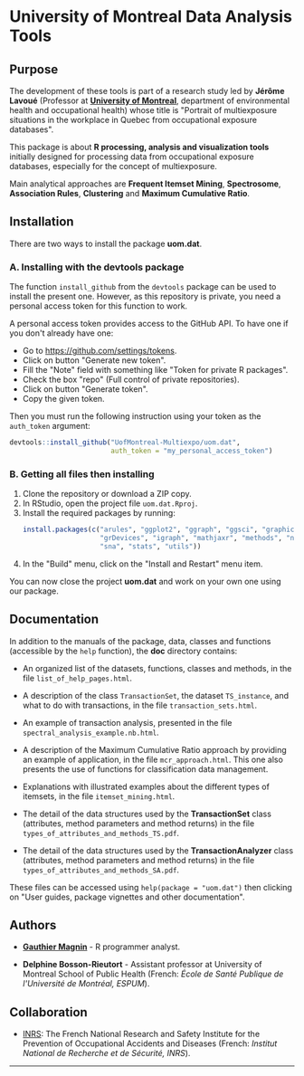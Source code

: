 # University of Montreal Data Analysis Tools


## Purpose

The development of these tools is part of a research study led by **Jérôme Lavoué** (Professor at [**University of Montreal**](https://recherche.umontreal.ca/english/home/), department of environmental health and occupational health) whose title is "Portrait of multiexposure situations in the workplace in Quebec from occupational exposure databases".

This package is about **R processing, analysis and visualization tools** initially designed for processing data from occupational exposure databases, especially for the concept of multiexposure.

Main analytical approaches are **Frequent Itemset Mining**, **Spectrosome**, **Association Rules**, **Clustering** and **Maximum Cumulative Ratio**.


## Installation

There are two ways to install the package **uom.dat**.

### A. Installing with the devtools package

The function `install_github` from the `devtools` package can be used to install the present one. However, as this repository is private, you need a personal access token for this function to work.

A personal access token provides access to the GitHub API. To have one if you don't already have one:

* Go to <https://github.com/settings/tokens>.
* Click on button "Generate new token".
* Fill the "Note" field with something like "Token for private R packages".
* Check the box "repo" (Full control of private repositories).
* Click on button "Generate token".
* Copy the given token.

Then you must run the following instruction using your token as the `auth_token` argument:
```r
devtools::install_github("UofMontreal-Multiexpo/uom.dat",
                         auth_token = "my_personal_access_token")
```

### B. Getting all files then installing

1. Clone the repository or download a ZIP copy.
2. In RStudio, open the project file `uom.dat.Rproj`.
3. Install the required packages by running:
   ```r
   install.packages(c("arules", "ggplot2", "ggraph", "ggsci", "graphics",
                      "grDevices", "igraph", "mathjaxr", "methods", "network",
                      "sna", "stats", "utils"))
   ```
4. In the "Build" menu, click on the "Install and Restart" menu item.

You can now close the project **uom.dat** and work on your own one using our package.


## Documentation

In addition to the manuals of the package, data, classes and functions (accessible by the `help` function), the **doc** directory contains:

* An organized list of the datasets, functions, classes and methods, in the file `list_of_help_pages.html`.

* A description of the class `TransactionSet`, the dataset `TS_instance`, and what to do with transactions, in the file `transaction_sets.html`.

* An example of transaction analysis, presented in the file `spectral_analysis_example.nb.html`.

* A description of the Maximum Cumulative Ratio approach by providing an example of application, in the file `mcr_approach.html`. This one also presents the use of functions for classification data management.

* Explanations with illustrated examples about the different types of itemsets, in the file `itemset_mining.html`.

* The detail of the data structures used by the **TransactionSet** class (attributes, method parameters and method returns) in the file `types_of_attributes_and_methods_TS.pdf`. 

* The detail of the data structures used by the **TransactionAnalyzer** class (attributes, method parameters and method returns) in the file `types_of_attributes_and_methods_SA.pdf`.

These files can be accessed using `help(package = "uom.dat")` then clicking on "User guides, package vignettes and other documentation".


## Authors

* [**Gauthier Magnin**](https://fr.linkedin.com/in/gauthier-magnin) - R programmer analyst.

* **Delphine Bosson-Rieutort** - Assistant professor at University of Montreal School of Public Health (French: *École de Santé Publique de l'Université de Montréal, ESPUM*).


## Collaboration

* [INRS](http://en.inrs.fr/): The French National Research and Safety Institute for the Prevention of Occupational Accidents and Diseases (French: *Institut National de Recherche et de Sécurité, INRS*).


---